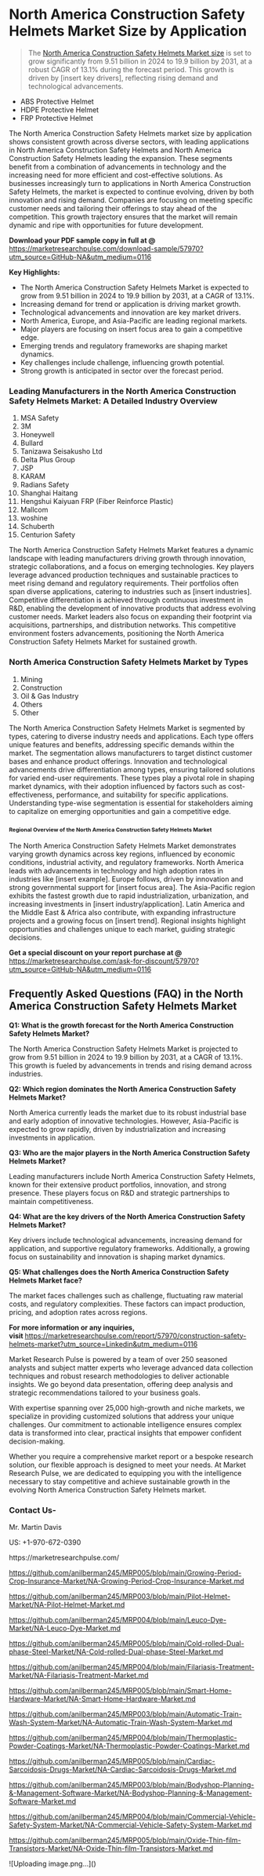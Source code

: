<h1>North America Construction Safety Helmets Market&nbsp;Size by Application</h1><blockquote><p>The <a href="https://marketresearchpulse.com/download-sample/57970?utm_source=GitHub-NA&amp;utm_medium=0116">North America Construction Safety Helmets Market size</a> is set to grow significantly from 9.51 billion in 2024 to 19.9 billion by 2031, at a robust CAGR of 13.1% during the forecast period. This growth is driven by [insert key drivers], reflecting rising demand and technological advancements.</p></blockquote><ul><li>ABS Protective Helmet <li> HDPE Protective Helmet <li> FRP Protective Helmet</li></ul><p>The North America Construction Safety Helmets market size by application shows consistent growth across diverse sectors, with leading applications in North America Construction Safety Helmets and North America Construction Safety Helmets leading the expansion. These segments benefit from a combination of advancements in technology and the increasing need for more efficient and cost-effective solutions. As businesses increasingly turn to applications in North America Construction Safety Helmets, the market is expected to continue evolving, driven by both innovation and rising demand. Companies are focusing on meeting specific customer needs and tailoring their offerings to stay ahead of the competition. This growth trajectory ensures that the market will remain dynamic and ripe with opportunities for future development.</p><p><strong>Download your PDF sample copy in full at @ </strong><a href="https://marketresearchpulse.com/download-sample/57970?utm_source=GitHub-NA&amp;utm_medium=0116">https://marketresearchpulse.com/download-sample/57970?utm_source=GitHub-NA&amp;utm_medium=0116</a></p><p><strong>Key Highlights: </strong></p><ul><li>The North America Construction Safety Helmets Market is expected to grow from 9.51 billion in 2024 to 19.9 billion by 2031, at a CAGR of 13.1%.</li><li>Increasing demand for trend or application is driving market growth.</li><li>Technological advancements and innovation are key market drivers.</li><li>North America, Europe, and Asia-Pacific are leading regional markets.</li><li>Major players are focusing on insert focus area to gain a competitive edge.</li><li>Emerging trends and regulatory frameworks are shaping market dynamics.</li><li>Key challenges include challenge, influencing growth potential.</li><li>Strong growth is anticipated in sector over the forecast period.</li></ul><h3>Leading Manufacturers in the North America Construction Safety Helmets Market: A Detailed Industry Overview</h3><ol><li>MSA Safety</li><li>3M</li><li>Honeywell</li><li>Bullard</li><li>Tanizawa Seisakusho Ltd</li><li>Delta Plus Group</li><li>JSP</li><li>KARAM</li><li>Radians Safety</li><li>Shanghai Haitang</li><li>Hengshui Kaiyuan FRP (Fiber Reinforce Plastic)</li><li>Mallcom</li><li>woshine</li><li>Schuberth</li><li>Centurion Safety</li></ol><div class="flex max-w-full flex-col flex-grow"><div class="min-h-8 text-message flex w-full flex-col items-end gap-2 whitespace-normal break-words [.text-message+&amp;]:mt-5" dir="auto" data-message-author-role="assistant" data-message-id="fd8432e4-4910-450d-b182-61b7bfb0a01f" data-message-model-slug="gpt-4o"><div class="flex w-full flex-col gap-1 empty:hidden first:pt-[3px]"><div class="markdown prose w-full break-words dark:prose-invert light"><p>The North America Construction Safety Helmets Market features a dynamic landscape with leading manufacturers driving growth through innovation, strategic collaborations, and a focus on emerging technologies. Key players leverage advanced production techniques and sustainable practices to meet rising demand and regulatory requirements. Their portfolios often span diverse applications, catering to industries such as [insert industries]. Competitive differentiation is achieved through continuous investment in R&amp;D, enabling the development of innovative products that address evolving customer needs. Market leaders also focus on expanding their footprint via acquisitions, partnerships, and distribution networks. This competitive environment fosters advancements, positioning the North America Construction Safety Helmets Market for sustained growth.</p></div></div></div></div><h3>North America Construction Safety Helmets Market by Types</h3><ol><li>Mining <li> Construction <li> Oil & Gas Industry <li> Others <li> Other</li></ol><div class="flex max-w-full flex-col flex-grow"><div class="min-h-8 text-message flex w-full flex-col items-end gap-2 whitespace-normal break-words [.text-message+&amp;]:mt-5" dir="auto" data-message-author-role="assistant" data-message-id="084470be-0bb7-4664-bddf-5156b4f41249" data-message-model-slug="gpt-4o-mini"><div class="flex w-full flex-col gap-1 empty:hidden first:pt-[3px]"><div class="markdown prose w-full break-words dark:prose-invert light"><p>The North America Construction Safety Helmets Market is segmented by types, catering to diverse industry needs and applications. Each type offers unique features and benefits, addressing specific demands within the market. The segmentation allows manufacturers to target distinct customer bases and enhance product offerings. Innovation and technological advancements drive differentiation among types, ensuring tailored solutions for varied end-user requirements. These types play a pivotal role in shaping market dynamics, with their adoption influenced by factors such as cost-effectiveness, performance, and suitability for specific applications. Understanding type-wise segmentation is essential for stakeholders aiming to capitalize on emerging opportunities and gain a competitive edge.</p></div></div></div></div><h3><span style="font-size: 11px;">Regional Overview of the North America Construction Safety Helmets Market</span></h3><div class="flex max-w-full flex-col flex-grow"><div class="min-h-8 text-message flex w-full flex-col items-end gap-2 whitespace-normal break-words [.text-message+&amp;]:mt-5" dir="auto" data-message-author-role="assistant" data-message-id="e9038762-ce64-4e30-91c9-9bd413514231" data-message-model-slug="gpt-4o-mini"><div class="flex w-full flex-col gap-1 empty:hidden first:pt-[3px]"><div class="markdown prose w-full break-words dark:prose-invert light"><p>The North America Construction Safety Helmets Market demonstrates varying growth dynamics across key regions, influenced by economic conditions, industrial activity, and regulatory frameworks. North America leads with advancements in technology and high adoption rates in industries like [insert example]. Europe follows, driven by innovation and strong governmental support for [insert focus area]. The Asia-Pacific region exhibits the fastest growth due to rapid industrialization, urbanization, and increasing investments in [insert industry/application]. Latin America and the Middle East &amp; Africa also contribute, with expanding infrastructure projects and a growing focus on [insert trend]. Regional insights highlight opportunities and challenges unique to each market, guiding strategic decisions.</p></div></div></div></div><p><strong>Get a special discount on your report purchase at @ </strong><a href="https://marketresearchpulse.com/ask-for-discount/57970?utm_source=GitHub-NA&amp;utm_medium=0116">https://marketresearchpulse.com/ask-for-discount/57970?utm_source=GitHub-NA&amp;utm_medium=0116</a></p><h2>Frequently Asked Questions (FAQ) in the North America Construction Safety Helmets Market</h2><p><strong>Q1: What is the growth forecast for the North America Construction Safety Helmets Market?</strong></p><p>The North America Construction Safety Helmets Market is projected to grow from 9.51 billion in 2024 to 19.9 billion by 2031, at a CAGR of 13.1%. This growth is fueled by advancements in trends and rising demand across industries.</p><p><strong>Q2: Which region dominates the North America Construction Safety Helmets Market?</strong></p><p>North America currently leads the market due to its robust industrial base and early adoption of innovative technologies. However, Asia-Pacific is expected to grow rapidly, driven by industrialization and increasing investments in application.</p><p><strong>Q3: Who are the major players in the North America Construction Safety Helmets Market?</strong></p><p>Leading manufacturers include North America Construction Safety Helmets, known for their extensive product portfolios, innovation, and strong presence. These players focus on R&amp;D and strategic partnerships to maintain competitiveness.</p><p><strong>Q4: What are the key drivers of the North America Construction Safety Helmets Market?</strong></p><p>Key drivers include technological advancements, increasing demand for application, and supportive regulatory frameworks. Additionally, a growing focus on sustainability and innovation is shaping market dynamics.</p><p><strong>Q5: What challenges does the North America Construction Safety Helmets Market face?</strong></p><p>The market faces challenges such as challenge, fluctuating raw material costs, and regulatory complexities. These factors can impact production, pricing, and adoption rates across regions.</p><p><strong>For more information or any inquiries, visit&nbsp;</strong><a href="https://marketresearchpulse.com/report/57970/construction-safety-helmets-market?utm_source=Linkedin&utm_medium=0116">https://marketresearchpulse.com/report/57970/construction-safety-helmets-market?utm_source=Linkedin&utm_medium=0116</a></p><p>Market Research Pulse is powered by a team of over 250 seasoned analysts and subject matter experts who leverage advanced data collection techniques and robust research methodologies to deliver actionable insights. We go beyond data presentation, offering deep analysis and strategic recommendations tailored to your business goals.</p><p>With expertise spanning over 25,000 high-growth and niche markets, we specialize in providing customized solutions that address your unique challenges. Our commitment to actionable intelligence ensures complex data is transformed into clear, practical insights that empower confident decision-making.</p><p>Whether you require a comprehensive market report or a bespoke research solution, our flexible approach is designed to meet your needs. At Market Research Pulse, we are dedicated to equipping you with the intelligence necessary to stay competitive and achieve sustainable growth in the evolving North America Construction Safety Helmets market.</p><h3><strong>Contact Us-</strong></h3><p>Mr. Martin Davis</p><p>US: +1-970-672-0390</p><p>https://marketresearchpulse.com/</p><p><a href="https://github.com/anilberman245/MRP005/blob/main/Growing-Period-Crop-Insurance-Market/NA-Growing-Period-Crop-Insurance-Market.md">https://github.com/anilberman245/MRP005/blob/main/Growing-Period-Crop-Insurance-Market/NA-Growing-Period-Crop-Insurance-Market.md</a></p><p><a href="https://github.com/anilberman245/MRP003/blob/main/Pilot-Helmet-Market/NA-Pilot-Helmet-Market.md">https://github.com/anilberman245/MRP003/blob/main/Pilot-Helmet-Market/NA-Pilot-Helmet-Market.md</a></p><p><a href="https://github.com/anilberman245/MRP004/blob/main/Leuco-Dye-Market/NA-Leuco-Dye-Market.md">https://github.com/anilberman245/MRP004/blob/main/Leuco-Dye-Market/NA-Leuco-Dye-Market.md</a></p><p><a href="https://github.com/anilberman245/MRP005/blob/main/Cold-rolled-Dual-phase-Steel-Market/NA-Cold-rolled-Dual-phase-Steel-Market.md">https://github.com/anilberman245/MRP005/blob/main/Cold-rolled-Dual-phase-Steel-Market/NA-Cold-rolled-Dual-phase-Steel-Market.md</a></p><p><a href="https://github.com/anilberman245/MRP004/blob/main/Filariasis-Treatment-Market/NA-Filariasis-Treatment-Market.md">https://github.com/anilberman245/MRP004/blob/main/Filariasis-Treatment-Market/NA-Filariasis-Treatment-Market.md</a></p><p><a href="https://github.com/anilberman245/MRP005/blob/main/Smart-Home-Hardware-Market/NA-Smart-Home-Hardware-Market.md">https://github.com/anilberman245/MRP005/blob/main/Smart-Home-Hardware-Market/NA-Smart-Home-Hardware-Market.md</a></p><p><a href="https://github.com/anilberman245/MRP003/blob/main/Automatic-Train-Wash-System-Market/NA-Automatic-Train-Wash-System-Market.md">https://github.com/anilberman245/MRP003/blob/main/Automatic-Train-Wash-System-Market/NA-Automatic-Train-Wash-System-Market.md</a></p><p><a href="https://github.com/anilberman245/MRP004/blob/main/Thermoplastic-Powder-Coatings-Market/NA-Thermoplastic-Powder-Coatings-Market.md">https://github.com/anilberman245/MRP004/blob/main/Thermoplastic-Powder-Coatings-Market/NA-Thermoplastic-Powder-Coatings-Market.md</a></p><p><a href="https://github.com/anilberman245/MRP005/blob/main/Cardiac-Sarcoidosis-Drugs-Market/NA-Cardiac-Sarcoidosis-Drugs-Market.md">https://github.com/anilberman245/MRP005/blob/main/Cardiac-Sarcoidosis-Drugs-Market/NA-Cardiac-Sarcoidosis-Drugs-Market.md</a></p><p><a href="https://github.com/anilberman245/MRP003/blob/main/Bodyshop-Planning-&-Management-Software-Market/NA-Bodyshop-Planning-&-Management-Software-Market.md">https://github.com/anilberman245/MRP003/blob/main/Bodyshop-Planning-&-Management-Software-Market/NA-Bodyshop-Planning-&-Management-Software-Market.md</a></p><p><a href="https://github.com/anilberman245/MRP004/blob/main/Commercial-Vehicle-Safety-System-Market/NA-Commercial-Vehicle-Safety-System-Market.md">https://github.com/anilberman245/MRP004/blob/main/Commercial-Vehicle-Safety-System-Market/NA-Commercial-Vehicle-Safety-System-Market.md</a></p><p><a href="https://github.com/anilberman245/MRP005/blob/main/Oxide-Thin-film-Transistors-Market/NA-Oxide-Thin-film-Transistors-Market.md">https://github.com/anilberman245/MRP005/blob/main/Oxide-Thin-film-Transistors-Market/NA-Oxide-Thin-film-Transistors-Market.md</a></p>
![Uploading image.png…]()

